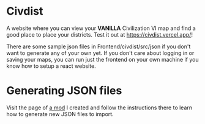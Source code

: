 # Civdist
A website where you can view your **VANILLA** Civilization VI map and find a good place to place your districts. Test it out at https://civdist.vercel.app/!  
         
There are some sample json files in Frontend/civdist/src/json if you don't want to generate any of your own yet. If you don't care about logging in or saving your maps, you can run just the frontend on your own machine if you know how to setup a react website.


# Generating JSON files
Visit the page of [a mod](https://github.com/DarrelTran/civdist-mod.git) I created and follow the instructions there to learn how to generate new JSON files to import.
